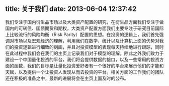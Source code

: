title: 关于我们
date: 2013-06-04 12:37:42
---

我们专注于国内衍生品市场以及大类资产配置的研究，在衍生品方面我们专注于做国内的可转债、国债期货和期权，大类资产配置方面我们主要专注于研究目前国际上比较流行的风险均衡（Risk Parity）配置的思想。在投资的逻辑上，我们首先强调对市场以及宏观经济的理解，利用我们在数学、统计以及计算机上面的优势对我们的投资逻辑进行细致的刻画，并且对投资模型的表现每天持续地进行跟踪，同时在此过程中我们会在我们的主页上记录我们对于模型的理解。除此之外我们致力于建设一个中国量化投资的平台，我们将会提供数据的接口，以及一些常用的投资方面的函数，我们的目标是让量化投资爱好者有一个很好的平台来展示他们的才能和天赋，以及提供一个让投资人发现从而去投资的平台。相关方面的工作我们的团队还在积极的准备之中，最新的进展将会在主页上面及时的公布。